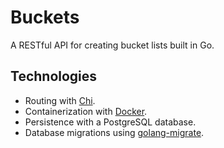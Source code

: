 # Buckets
A RESTful API for creating bucket lists built in Go. 

## Technologies

- Routing with [Chi](https://go-chi.io/#/README).
- Containerization with [Docker](https://docs.docker.com/get-started/overview/). 
- Persistence with a PostgreSQL database.
- Database migrations using [golang-migrate](https://github.com/golang-migrate/migrate).
